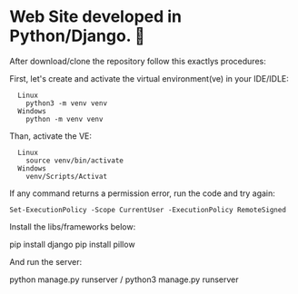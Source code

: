 # Web Site developed in Python/Django. 🧵

After download/clone the repository follow this exactlys procedures:

First, let's create and activate the virtual environment(ve) in your IDE/IDLE:

	  Linux
		python3 -m venv venv
	  Windows
		python -m venv venv

Than, activate the VE:

	  Linux
		source venv/bin/activate
	  Windows
		venv/Scripts/Activat
    
If any command returns a permission error, run the code and try again:

    Set-ExecutionPolicy -Scope CurrentUser -ExecutionPolicy RemoteSigned
    
Install the libs/frameworks below:

pip install django
pip install pillow


And run the server:

python manage.py runserver / python3 manage.py runserver





